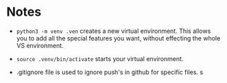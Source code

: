 # Notes

* `python3 -m venv .ven` creates a new virtual environment. This allows you to add all the special features you want, without effecting the whole VS environment. 

* `source .venv/bin/activate` starts your virtual environment. 

* .gitignore file is used to ignore push's in github for specific files. 
s